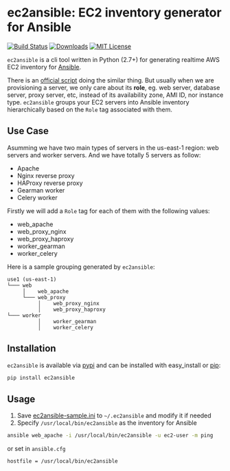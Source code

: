 # ec2ansible: EC2 inventory generator for Ansible

[![Build Status](https://travis-ci.org/hehachris/ec2ansible.svg?branch=master)](https://travis-ci.org/hehachris/ec2ansible) [![Downloads](https://img.shields.io/pypi/dm/consulate.svg)](https://pypi.python.org/pypi/ec2ansible) [![MIT License](https://img.shields.io/pypi/l/consulate.svg)](https://github.com/hehachris/ec2ansible)

`ec2ansible` is a cli tool written in Python (2.7+) for generating realtime AWS EC2 inventory for [Ansible](http://docs.ansible.com/).

There is an [official script](http://docs.ansible.com/intro_dynamic_inventory.html#example-aws-ec2-external-inventory-script) doing the similar thing. But usually when we are provisioning a server, we only care about its **role**, eg. web server, database server, proxy server, etc, instead of its availability zone, AMI ID, nor instance type. `ec2ansible` groups your EC2 servers into Ansible inventory hierarchically based on the `Role` tag associated with them.

## Use Case
Asumming we have two main types of servers in the us-east-1 region: web servers and worker servers. And we have totally 5 servers as follow:
- Apache
- Nginx reverse proxy
- HAProxy reverse proxy
- Gearman worker
- Celery worker

Firstly we will add a `Role` tag for each of them with the following values:
- web_apache
- web_proxy_nginx
- web_proxy_haproxy
- worker_gearman
- worker_celery

Here is a sample grouping generated by `ec2ansible`:

```
use1 (us-east-1)
└─── web
     │    web_apache
     └─── web_proxy
          │    web_proxy_nginx
          │    web_proxy_haproxy
└─── worker
          │    worker_gearman
          │    worker_celery
```

## Installation
`ec2ansible` is available via [pypi](https://pypi.python.org/pypi/ec2ansible) and can be installed with easy_install or [pip](https://pip.pypa.io/en/latest/index.html):
```bash
pip install ec2ansible
```

## Usage
1. Save [ec2ansible-sample.ini](/hehachris/ec2ansible/blob/master/ec2ansible-sample.ini) to `~/.ec2ansible` and modify it if needed
2. Specify `/usr/local/bin/ec2ansible` as the inventory for Ansible

```bash
ansible web_apache -i /usr/local/bin/ec2ansible -u ec2-user -m ping
```
or set in `ansible.cfg`
```
hostfile = /usr/local/bin/ec2ansible
```
